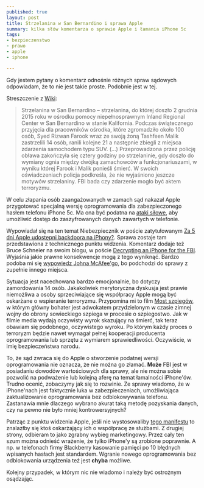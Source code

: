 ```yaml
---
published: true
layout: post
title: Strzelanina w San Bernardino i sprawa Apple
summary: kilka słów komentarza o sprawie Apple i łamania iPhone 5c
tags:
- bezpieczenstwo
- prawo
- apple
- iphone

---
```


Gdy jestem pytany o komentarz odnośnie różnych spraw sądowych odpowiadam, że to nie jest takie proste. Podobnie jest w tej.

Streszczenie z [Wiki](https://pl.wikipedia.org/wiki/Strzelanina_w_San_Bernardino):

> Strzelanina w San Bernardino – strzelanina, do której doszło 2 grudnia 2015 roku w ośrodku pomocy niepełnosprawnym Inland Regional Center w San Bernardino w stanie Kalifornia. Podczas świątecznego przyjęcia dla pracowników ośrodka, które zgromadziło około 100 osób, Syed Rizwan Farook wraz ze swoją żoną Tashfeen Malik zastrzelili 14 osób, ranili kolejne 21 a następnie zbiegli z miejsca zdarzenia samochodem typu SUV. (...) Przeprowadzona przez policję obława zakończyła się cztery godziny po strzelaninie, gdy doszło do wymiany ognia między dwójką zamachowców a funkcjonariuszami, w wyniku której Farook i Malik ponieśli śmierć. W swoich oświadczeniach policja podkreśla, że nie wyjaśniono jeszcze motywów strzelaniny. FBI bada czy zdarzenie mogło być aktem terroryzmu.

W celu złapania osób zaangażowanych w zamach sąd nakazał Apple przygotować specjalną wersję oprogramowania dla zabezpieczonego hasłem telefonu iPhone 5c. Ma ona być podatna na [ataki siłowe](https://pl.wikipedia.org/wiki/Atak_brute_force), aby umożliwić dostęp do zaszyfrowanych danych zawartych w telefonie.

Wypowiadał się na ten temat Niebezpiecznik w poście zatytułowanym [Za 5 dni Apple udostępni backdoora na iPhony?](https://niebezpiecznik.pl/post/fbi-kaze-apple-wbudowac-backdoora-w-iphony/?o=donpiekarz). Sprawa zostaje tam przedstawiona z technicznego punktu widzenia. Komentarz dodaje też Bruce Schneier na swoim blogu, w poście [Decrypting an iPhone for the FBI](https://www.schneier.com/blog/archives/2016/02/decrypting_an_i.html). Wyjaśnia jakie prawne konsekwencje mogą z tego wyniknąć. Bardzo podoba mi się [wypowiedz Johna McAfee'go](http://www.bbc.com/news/technology-35611763), bo podchodzi do sprawy z zupełnie innego miejsca. 

Sytuacja jest nacechowana bardzo emocjonalnie, bo dotyczy zamordowania 14 osób. Jakakolwiek merytoryczna dyskusja jest prawie niemożliwa a osoby sprzeciwiające się współpracy Apple mogą być oskarżane o wspieranie terroryzmu. Przypomina mi to film [Most szpiegów](http://www.imdb.com/title/tt3682448/), w którym główny bohater jest adwokatem przydzielonym w czasie zimnej wojny do obrony sowieckiego szpiega w procesie o szpiegostwo. Jak w filmie media wydają oczywisty wyrok skazujący na śmierć, tak teraz obawiam się podobnego, oczywistego wyroku. Po którym każdy proces o terroryzm będzie nawet wymagał pełnej kooperacji producenta oprogramowania lub sprzętu z wymiarem sprawiedliwości. Oczywiście, w imię bezpieczeństwa narodu.

To, że sąd zwraca się do Apple o stworzenie podatnej wersji oprogramowania nie oznacza, że nie można go złamać. __Może__ FBI jest w posiadaniu dowodów wartościowych dla sprawy, ale nie można sobie pozwolić na podważenie lub kolejną aferę na temat łamalności iPhone'ów. Trudno ocenić, zobaczymy jak się to rozwinie. Ze sprawy wiadomo, że w iPhone'nach jest faktycznie luka w zabezpieczeniach, umożliwiająca zaktualizowanie oprogramowania bez odblokowywania telefonu. Zastanawia mnie dlaczego wybrano akurat taką metodę pozyskania danych, czy na pewno nie było mniej kontrowersyjnych?

Patrząc z punktu widzenia Apple, jeśli nie wystosowaliby [tego manifestu](https://www.apple.com/customer-letter) to znalazłby się ktoś oskarżający ich o współpracę ze służbami. Z drugiej strony, odbieram to jako zgrabny wybieg marketingowy. Przez cały ten szum można odnieść wrażenie, że tylko iPhone'y są zrobione poprawnie. A np. w telefonach firmy Blackberry kasowanie pamięci po 10 błędnych wpisanych hasłach jest standardem. Wgranie nowego oprogramowania bez odblokowania urządzenia też jest __chyba__ możliwe. 

Kolejny przypadek, w którym nic nie wiadomo i należy być ostrożnym osądzając. 
